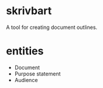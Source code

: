# skrivbart
A tool for creating document outlines.

# entities
* Document
* Purpose statement
* Audience 